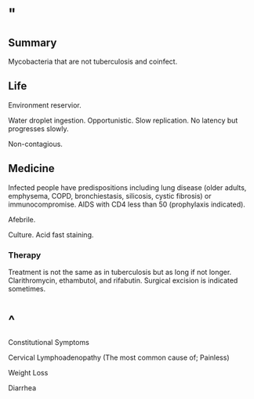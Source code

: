 # "

## Summary

Mycobacteria that are not tuberculosis and coinfect.

## Life

Environment reservior.

Water droplet ingestion.
Opportunistic.
Slow replication.
No latency but progresses slowly.

Non-contagious.

## Medicine

Infected people have predispositions including lung disease (older adults, emphysema, COPD, bronchiestasis, silicosis, cystic fibrosis) or immunocompromise.
AIDS with CD4 less than 50 (prophylaxis indicated).

Afebrile.

Culture.
Acid fast staining.

### Therapy

Treatment is not the same as in tuberculosis but as long if not longer.
Clarithromycin, ethambutol, and rifabutin.
Surgical excision is indicated sometimes.

# ^

Constitutional Symptoms

Cervical Lymphoadenopathy
(The most common cause of; Painless)

Weight Loss

Diarrhea
